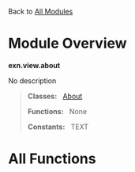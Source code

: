 Back to [All Modules](https://pyrustic.github.com/blob/master/docs/modules/README.md#readme)

# Module Overview

**exn.view.about**
 
No description

> **Classes:** &nbsp; [About](https://pyrustic.github.com/blob/master/docs/modules/content/exn.view.about/content/classes/About.md#class-about)
>
> **Functions:** &nbsp; None
>
> **Constants:** &nbsp; TEXT

# All Functions



